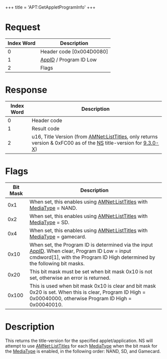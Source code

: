 +++
title = 'APT:GetAppletProgramInfo'
+++

# Request

| Index Word | Description                                                     |
|------------|-----------------------------------------------------------------|
| 0          | Header code \[0x004D0080\]                                      |
| 1          | [AppID](NS_and_APT_Services#appids "wikilink") / Program ID Low |
| 2          | Flags                                                           |

# Response

| Index Word | Description                                                                                                                                                                             |
|------------|-----------------------------------------------------------------------------------------------------------------------------------------------------------------------------------------|
| 0          | Header code                                                                                                                                                                             |
| 1          | Result code                                                                                                                                                                             |
| 2          | u16, Title Version (from [AMNet:ListTitles](AMNet:ListTitles "wikilink"), only returns version & 0xFC00 as of the [NS](NS "wikilink") title-version for [9.3.0-X](9.3.0-21 "wikilink")) |

# Flags

| Bit Mask | Description                                                                                                                                                                                                           |
|----------|-----------------------------------------------------------------------------------------------------------------------------------------------------------------------------------------------------------------------|
| 0x1      | When set, this enables using [AMNet:ListTitles](AMNet:ListTitles "wikilink") with [MediaType](Filesystem_services#mediatype "wikilink") = NAND.                                                                       |
| 0x2      | When set, this enables using [AMNet:ListTitles](AMNet:ListTitles "wikilink") with [MediaType](Filesystem_services#mediatype "wikilink") = SD.                                                                         |
| 0x4      | When set, this enables using [AMNet:ListTitles](AMNet:ListTitles "wikilink") with [MediaType](Filesystem_services#mediatype "wikilink") = gamecard.                                                                   |
| 0x10     | When set, the Program ID is determined via the input [AppID](NS_and_APT_Services#appids "wikilink"). When clear, Program ID Low = input cmdword\[1\], with the Program ID High determined by the following bit masks. |
| 0x20     | This bit mask must be set when bit mask 0x10 is not set, otherwise an error is returned.                                                                                                                              |
| 0x100    | This is used when bit mask 0x10 is clear and bit mask 0x20 is set. When this is clear, Program ID High = 0x00040000, otherwise Program ID High = 0x00040010.                                                          |

# Description

This returns the title-version for the specified applet/application. NS
will attempt to use [AMNet:ListTitles](AMNet:ListTitles "wikilink") for
each [MediaType](Filesystem_services#mediatype "wikilink") when the bit
mask for the [MediaType](Filesystem_services#mediatype "wikilink") is
enabled, in the following order: NAND, SD, and Gamecard.
